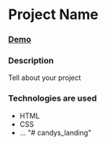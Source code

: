 # Project Name

### [Demo](https://link-to-github-pages.com)

### Description

Tell about your project

### Technologies are used

- HTML
- CSS
- ...
"# candys_landing" 
